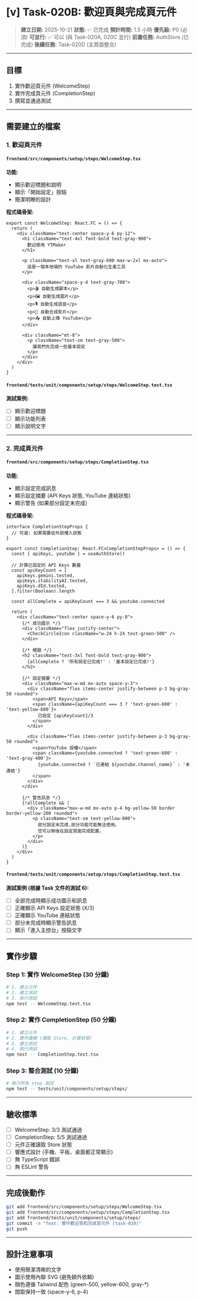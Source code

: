 # [v] Task-020B: 歡迎頁與完成頁元件

> **建立日期:** 2025-10-21
> **狀態:** ✅ 已完成
> **預計時間:** 1.5 小時
> **優先級:** P0 (必須)
> **可並行:** ✅ 可以 (與 Task-020A, 020C 並行)
> **前置任務:** AuthStore (已完成)
> **後續任務:** Task-020D (主頁面整合)

---

## 目標

1. 實作歡迎頁元件 (WelcomeStep)
2. 實作完成頁元件 (CompletionStep)
3. 撰寫並通過測試

---

## 需要建立的檔案

### 1. 歡迎頁元件

#### `frontend/src/components/setup/steps/WelcomeStep.tsx`

**功能:**
- 顯示歡迎標題和說明
- 顯示「開始設定」按鈕
- 簡潔明瞭的設計

**程式碼骨架:**
```tsx
export const WelcomeStep: React.FC = () => {
  return (
    <div className="text-center space-y-6 py-12">
      <h1 className="text-4xl font-bold text-gray-900">
        歡迎使用 YTMaker
      </h1>

      <p className="text-xl text-gray-600 max-w-2xl mx-auto">
        這是一個本地端的 YouTube 影片自動化生產工具
      </p>

      <div className="space-y-4 text-gray-700">
        <p>🎬 自動生成腳本</p>
        <p>🖼️ 自動生成圖片</p>
        <p>🎙️ 自動生成語音</p>
        <p>🎥 自動合成影片</p>
        <p>📤 自動上傳 YouTube</p>
      </div>

      <div className="mt-8">
        <p className="text-sm text-gray-500">
          讓我們先完成一些基本設定
        </p>
      </div>
    </div>
  )
}
```

#### `frontend/tests/unit/components/setup/steps/WelcomeStep.test.tsx`

**測試案例:**
- [ ] 顯示歡迎標題
- [ ] 顯示功能列表
- [ ] 顯示說明文字

---

### 2. 完成頁元件

#### `frontend/src/components/setup/steps/CompletionStep.tsx`

**功能:**
- 顯示設定完成訊息
- 顯示設定摘要 (API Keys 狀態, YouTube 連結狀態)
- 顯示警告 (如果部分設定未完成)

**程式碼骨架:**
```tsx
interface CompletionStepProps {
  // 可選: 如果需要從外部傳入狀態
}

export const CompletionStep: React.FC<CompletionStepProps> = () => {
  const { apiKeys, youtube } = useAuthStore()

  // 計算已設定的 API Keys 數量
  const apiKeyCount = [
    apiKeys.gemini.tested,
    apiKeys.stabilityAI.tested,
    apiKeys.dId.tested,
  ].filter(Boolean).length

  const allComplete = apiKeyCount === 3 && youtube.connected

  return (
    <div className="text-center space-y-6 py-8">
      {/* 成功圖示 */}
      <div className="flex justify-center">
        <CheckCircleIcon className="w-24 h-24 text-green-500" />
      </div>

      {/* 標題 */}
      <h2 className="text-3xl font-bold text-gray-900">
        {allComplete ? '所有設定已完成!' : '基本設定已完成!'}
      </h2>

      {/* 設定摘要 */}
      <div className="max-w-md mx-auto space-y-3">
        <div className="flex items-center justify-between p-3 bg-gray-50 rounded">
          <span>API Keys</span>
          <span className={apiKeyCount === 3 ? 'text-green-600' : 'text-yellow-600'}>
            已設定 {apiKeyCount}/3
          </span>
        </div>

        <div className="flex items-center justify-between p-3 bg-gray-50 rounded">
          <span>YouTube 授權</span>
          <span className={youtube.connected ? 'text-green-600' : 'text-gray-400'}>
            {youtube.connected ? `已連結 ${youtube.channel_name}` : '未連結'}
          </span>
        </div>
      </div>

      {/* 警告訊息 */}
      {!allComplete && (
        <div className="max-w-md mx-auto p-4 bg-yellow-50 border border-yellow-200 rounded">
          <p className="text-sm text-yellow-800">
            部分設定未完成,部分功能可能無法使用。
            您可以稍後在設定頁面完成配置。
          </p>
        </div>
      )}
    </div>
  )
}
```

#### `frontend/tests/unit/components/setup/steps/CompletionStep.test.tsx`

**測試案例 (根據 Task 文件的測試 6):**
- [ ] 全部完成時顯示成功圖示和訊息
- [ ] 正確顯示 API Keys 設定狀態 (X/3)
- [ ] 正確顯示 YouTube 連結狀態
- [ ] 部分未完成時顯示警告訊息
- [ ] 顯示「進入主控台」按鈕文字

---

## 實作步驟

### Step 1: 實作 WelcomeStep (30 分鐘)

```bash
# 1. 建立元件
# 2. 建立測試
# 3. 執行測試
npm test -- WelcomeStep.test.tsx
```

### Step 2: 實作 CompletionStep (50 分鐘)

```bash
# 1. 建立元件
# 2. 實作邏輯 (讀取 Store, 計算狀態)
# 3. 建立測試
# 4. 執行測試
npm test -- CompletionStep.test.tsx
```

### Step 3: 整合測試 (10 分鐘)

```bash
# 執行所有 step 測試
npm test -- tests/unit/components/setup/steps/
```

---

## 驗收標準

- [ ] WelcomeStep: 3/3 測試通過
- [ ] CompletionStep: 5/5 測試通過
- [ ] 元件正確讀取 Store 狀態
- [ ] 響應式設計 (手機、平板、桌面都正常顯示)
- [ ] 無 TypeScript 錯誤
- [ ] 無 ESLint 警告

---

## 完成後動作

```bash
git add frontend/src/components/setup/steps/WelcomeStep.tsx
git add frontend/src/components/setup/steps/CompletionStep.tsx
git add frontend/tests/unit/components/setup/steps/
git commit -m "feat: 實作歡迎頁和完成頁元件 [task-020]"
git push
```

---

## 設計注意事項

- 使用簡潔清晰的文字
- 圖示使用內聯 SVG (避免額外依賴)
- 顏色遵循 Tailwind 配色 (green-500, yellow-600, gray-*)
- 間距保持一致 (space-y-6, p-4)
